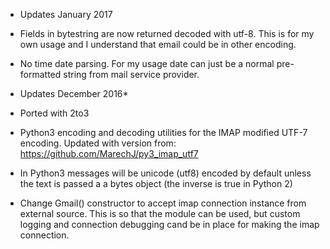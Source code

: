 * Updates January 2017

- Fields in bytestring are now returned decoded with utf-8.
This is for my own usage and I understand that email could be in other encoding.

- No time date parsing. For my usage date can just be a normal pre-formatted string from mail service provider.



* Updates December 2016*

- Ported with 2to3

- Python3 encoding and decoding utilities for the IMAP modified UTF-7 encoding.
Updated with version from: https://github.com/MarechJ/py3_imap_utf7

- In Python3 messages will be unicode (utf8) encoded by default unless the
text is passed a a bytes object (the inverse is true in Python 2)

- Change Gmail() constructor to accept imap connection instance from external source.
This is so that the module can be used, but custom logging and connection debugging cand be in place for making the imap connection.